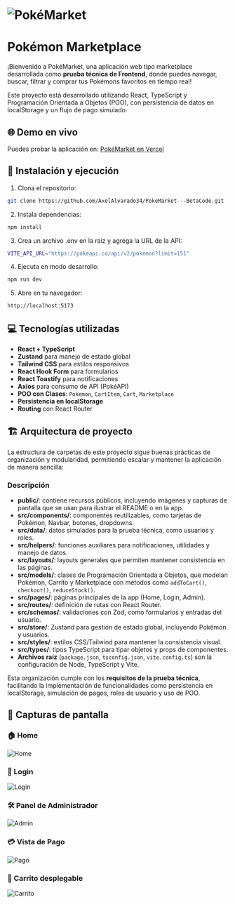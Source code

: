 # ![PokéMarket](public/pokeText.png)

# Pokémon Marketplace

¡Bienvenido a PokéMarket, una aplicación web tipo marketplace desarrollada como **prueba técnica de Frontend**, donde puedes navegar, buscar, filtrar y comprar tus Pokémons favoritos en tiempo real!

Este proyecto está desarrollado utilizando React, TypeScript y Programación Orientada a Objetos (POO), con persistencia de datos en localStorage y un flujo de pago simulado.



## 🌐 Demo en vivo

Puedes probar la aplicación en: [PokéMarket en Vercel](https://tu-proyecto.vercel.app)  



## 🚀 Instalación y ejecución

1. Clona el repositorio:

```bash
git clone https://github.com/AxelAlvarado34/PokeMarket---BetaCode.git
```

2. Instala dependencias:

```bash
npm install
```
3. Crea un archivo .env en la raíz y agrega la URL de la API:

```bash
VITE_API_URL="https://pokeapi.co/api/v2/pokemon?limit=151"
```
4. Ejecuta en modo desarrollo:

```bash
npm run dev
```
5. Abre en tu navegador:

```bash
http://localhost:5173
```

## 💻 Tecnologías utilizadas

- **React + TypeScript**  
- **Zustand** para manejo de estado global  
- **Tailwind CSS** para estilos responsivos  
- **React Hook Form** para formularios  
- **React Toastify** para notificaciones  
- **Axios** para consumo de API (PokéAPI)  
- **POO con Clases**: `Pokemon`, `CartItem`, `Cart`, `Marketplace`  
- **Persistencia en localStorage**  
- **Routing** con React Router  



## 🏗 Arquitectura de proyecto

La estructura de carpetas de este proyecto sigue buenas prácticas de organización y modularidad, permitiendo escalar y mantener la aplicación de manera sencilla:


### Descripción

- **public/**: contiene recursos públicos, incluyendo imágenes y capturas de pantalla que se usan para ilustrar el README o en la app.  
- **src/components/**: componentes reutilizables, como tarjetas de Pokémon, Navbar, botones, dropdowns.  
- **src/data/**: datos simulados para la prueba técnica, como usuarios y roles.  
- **src/helpers/**: funciones auxiliares para notificaciones, utilidades y manejo de datos.  
- **src/layouts/**: layouts generales que permiten mantener consistencia en las páginas.  
- **src/models/**: clases de Programación Orientada a Objetos, que modelan Pokémon, Carrito y Marketplace con métodos como `addToCart()`, `checkout()`, `reduceStock()`.  
- **src/pages/**: páginas principales de la app (Home, Login, Admin).  
- **src/routes/**: definición de rutas con React Router.  
- **src/schemas/**: validaciones con Zod, como formularios y entradas del usuario.  
- **src/store/**: Zustand para gestión de estado global, incluyendo Pokémon y usuarios.  
- **src/styles/**: estilos CSS/Tailwind para mantener la consistencia visual.  
- **src/types/**: tipos TypeScript para tipar objetos y props de componentes.  
- **Archivos raíz** (`package.json`, `tsconfig.json`, `vite.config.ts`) son la configuración de Node, TypeScript y Vite.

Esta organización cumple con los **requisitos de la prueba técnica**, facilitando la implementación de funcionalidades como persistencia en localStorage, simulación de pagos, roles de usuario y uso de POO.



## 📸 Capturas de pantalla

### 🏠 Home  
![Home](public/captures/home_capture.png)

### 🔐 Login  
![Login](public/captures/login_capture.png)

### 🛠 Panel de Administrador  
![Admin](public/captures/admin_capture.png)

### 💳 Vista de Pago  
![Pago](public/captures/cart_capture.png)

### 🛒 Carrito desplegable  
![Carrito](public/captures/cart_div_capture.png)
